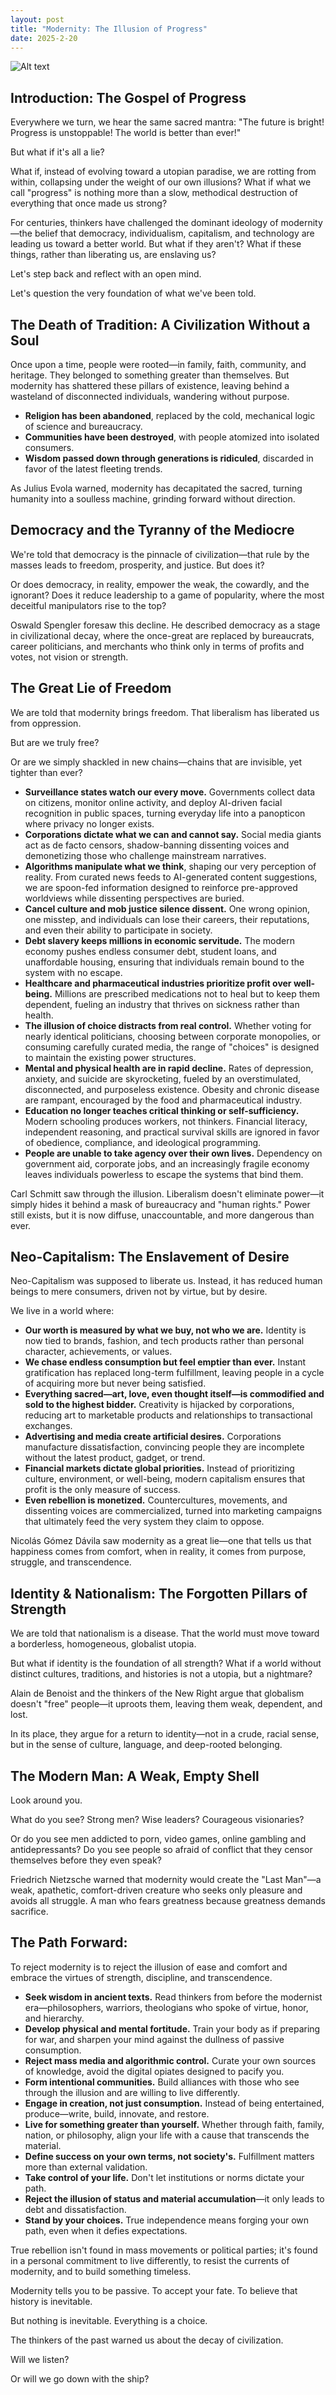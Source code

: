 ```yaml
---
layout: post
title: "Modernity: The Illusion of Progress"
date: 2025-2-20
---
```


![Alt text](/assets/images/mod2.PNG)


## Introduction: The Gospel of Progress

Everywhere we turn, we hear the same sacred mantra: "The future is bright! Progress is unstoppable! The world is better than ever!"

But what if it's all a lie?

What if, instead of evolving toward a utopian paradise, we are rotting from within, collapsing under the weight of our own illusions? What if what we call "progress" is nothing more than a slow, methodical destruction of everything that once made us strong?

For centuries, thinkers have challenged the dominant ideology of modernity—the belief that democracy, individualism, capitalism, and technology are leading us toward a better world. But what if they aren't? What if these things, rather than liberating us, are enslaving us?

Let's step back and reflect with an open mind.

Let's question the very foundation of what we've been told.

## The Death of Tradition: A Civilization Without a Soul

Once upon a time, people were rooted—in family, faith, community, and heritage. They belonged to something greater than themselves. But modernity has shattered these pillars of existence, leaving behind a wasteland of disconnected individuals, wandering without purpose.

- **Religion has been abandoned**, replaced by the cold, mechanical logic of science and bureaucracy.
- **Communities have been destroyed**, with people atomized into isolated consumers.
- **Wisdom passed down through generations is ridiculed**, discarded in favor of the latest fleeting trends.

As Julius Evola warned, modernity has decapitated the sacred, turning humanity into a soulless machine, grinding forward without direction.

## Democracy and the Tyranny of the Mediocre

We're told that democracy is the pinnacle of civilization—that rule by the masses leads to freedom, prosperity, and justice. But does it?

Or does democracy, in reality, empower the weak, the cowardly, and the ignorant? Does it reduce leadership to a game of popularity, where the most deceitful manipulators rise to the top?

Oswald Spengler foresaw this decline. He described democracy as a stage in civilizational decay, where the once-great are replaced by bureaucrats, career politicians, and merchants who think only in terms of profits and votes, not vision or strength.

## The Great Lie of Freedom

We are told that modernity brings freedom. That liberalism has liberated us from oppression.

But are we truly free?

Or are we simply shackled in new chains—chains that are invisible, yet tighter than ever?

- **Surveillance states watch our every move.** Governments collect data on citizens, monitor online activity, and deploy AI-driven facial recognition in public spaces, turning everyday life into a panopticon where privacy no longer exists.
- **Corporations dictate what we can and cannot say.** Social media giants act as de facto censors, shadow-banning dissenting voices and demonetizing those who challenge mainstream narratives.
- **Algorithms manipulate what we think**, shaping our very perception of reality. From curated news feeds to AI-generated content suggestions, we are spoon-fed information designed to reinforce pre-approved worldviews while dissenting perspectives are buried.
- **Cancel culture and mob justice silence dissent.** One wrong opinion, one misstep, and individuals can lose their careers, their reputations, and even their ability to participate in society.
- **Debt slavery keeps millions in economic servitude.** The modern economy pushes endless consumer debt, student loans, and unaffordable housing, ensuring that individuals remain bound to the system with no escape.
- **Healthcare and pharmaceutical industries prioritize profit over well-being.** Millions are prescribed medications not to heal but to keep them dependent, fueling an industry that thrives on sickness rather than health.
- **The illusion of choice distracts from real control.** Whether voting for nearly identical politicians, choosing between corporate monopolies, or consuming carefully curated media, the range of "choices" is designed to maintain the existing power structures.
- **Mental and physical health are in rapid decline.** Rates of depression, anxiety, and suicide are skyrocketing, fueled by an overstimulated, disconnected, and purposeless existence. Obesity and chronic disease are rampant, encouraged by the food and pharmaceutical industry.
- **Education no longer teaches critical thinking or self-sufficiency.** Modern schooling produces workers, not thinkers. Financial literacy, independent reasoning, and practical survival skills are ignored in favor of obedience, compliance, and ideological programming.
- **People are unable to take agency over their own lives.** Dependency on government aid, corporate jobs, and an increasingly fragile economy leaves individuals powerless to escape the systems that bind them.

Carl Schmitt saw through the illusion. Liberalism doesn't eliminate power—it simply hides it behind a mask of bureaucracy and "human rights." Power still exists, but it is now diffuse, unaccountable, and more dangerous than ever.

## Neo-Capitalism: The Enslavement of Desire

Neo-Capitalism was supposed to liberate us. Instead, it has reduced human beings to mere consumers, driven not by virtue, but by desire.

We live in a world where:

- **Our worth is measured by what we buy, not who we are.** Identity is now tied to brands, fashion, and tech products rather than personal character, achievements, or values.
- **We chase endless consumption but feel emptier than ever.** Instant gratification has replaced long-term fulfillment, leaving people in a cycle of acquiring more but never being satisfied.
- **Everything sacred—art, love, even thought itself—is commodified and sold to the highest bidder.** Creativity is hijacked by corporations, reducing art to marketable products and relationships to transactional exchanges.
- **Advertising and media create artificial desires.** Corporations manufacture dissatisfaction, convincing people they are incomplete without the latest product, gadget, or trend.
- **Financial markets dictate global priorities.** Instead of prioritizing culture, environment, or well-being, modern capitalism ensures that profit is the only measure of success.
- **Even rebellion is monetized.** Countercultures, movements, and dissenting voices are commercialized, turned into marketing campaigns that ultimately feed the very system they claim to oppose.

Nicolás Gómez Dávila saw modernity as a great lie—one that tells us that happiness comes from comfort, when in reality, it comes from purpose, struggle, and transcendence.

## Identity & Nationalism: The Forgotten Pillars of Strength

We are told that nationalism is a disease. That the world must move toward a borderless, homogeneous, globalist utopia.

But what if identity is the foundation of all strength? What if a world without distinct cultures, traditions, and histories is not a utopia, but a nightmare?

Alain de Benoist and the thinkers of the New Right argue that globalism doesn't "free" people—it uproots them, leaving them weak, dependent, and lost.

In its place, they argue for a return to identity—not in a crude, racial sense, but in the sense of culture, language, and deep-rooted belonging.

## The Modern Man: A Weak, Empty Shell

Look around you.

What do you see? Strong men? Wise leaders? Courageous visionaries?

Or do you see men addicted to porn, video games, online gambling and antidepressants? Do you see people so afraid of conflict that they censor themselves before they even speak?

Friedrich Nietzsche warned that modernity would create the "Last Man"—a weak, apathetic, comfort-driven creature who seeks only pleasure and avoids all struggle. A man who fears greatness because greatness demands sacrifice.

## The Path Forward:

To reject modernity is to reject the illusion of ease and comfort and embrace the virtues of strength, discipline, and transcendence.

- **Seek wisdom in ancient texts.** Read thinkers from before the modernist era—philosophers, warriors, theologians who spoke of virtue, honor, and hierarchy.
- **Develop physical and mental fortitude.** Train your body as if preparing for war, and sharpen your mind against the dullness of passive consumption.
- **Reject mass media and algorithmic control.** Curate your own sources of knowledge, avoid the digital opiates designed to pacify you.
- **Form intentional communities.** Build alliances with those who see through the illusion and are willing to live differently.
- **Engage in creation, not just consumption.** Instead of being entertained, produce—write, build, innovate, and restore.
- **Live for something greater than yourself.** Whether through faith, family, nation, or philosophy, align your life with a cause that transcends the material.
- **Define success on your own terms, not society's.** Fulfillment matters more than external validation.
- **Take control of your life.** Don't let institutions or norms dictate your path.
- **Reject the illusion of status and material accumulation**—it only leads to debt and dissatisfaction.
- **Stand by your choices.** True independence means forging your own path, even when it defies expectations.

True rebellion isn't found in mass movements or political parties; it's found in a personal commitment to live differently, to resist the currents of modernity, and to build something timeless.

Modernity tells you to be passive. To accept your fate. To believe that history is inevitable.

But nothing is inevitable. Everything is a choice.

The thinkers of the past warned us about the decay of civilization.

Will we listen?

Or will we go down with the ship?